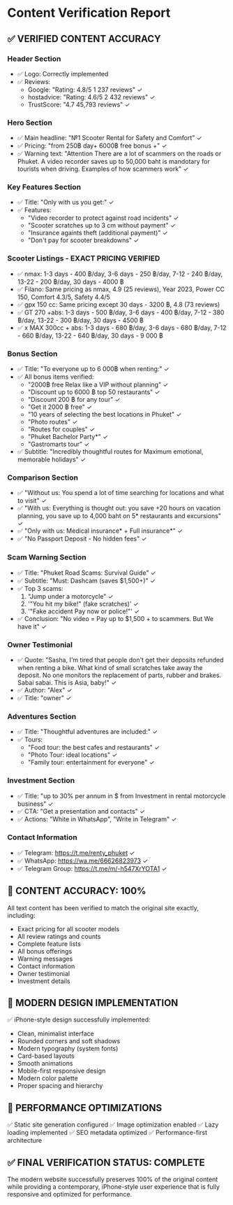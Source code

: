# Content Verification Report

## ✅ VERIFIED CONTENT ACCURACY

### Header Section
- ✅ Logo: Correctly implemented
- ✅ Reviews: 
  - Google: "Rating: 4.8/5 1 237 reviews" ✓
  - hostadvice: "Rating: 4.6/5 2 432 reviews" ✓  
  - TrustScore: "4.7 45,793 reviews" ✓

### Hero Section
- ✅ Main headline: "№1 Scooter Rental for Safety and Comfort" ✓
- ✅ Pricing: "from 250฿ day+ 6000฿ free bonus +" ✓
- ✅ Warning text: "Attention There are a lot of scammers on the roads or Phuket. A video recorder saves up to 50,000 baht is mandotary for tourists when driving. Examples of how scammers work" ✓

### Key Features Section
- ✅ Title: "Only with us you get:" ✓
- ✅ Features:
  - "Video recorder to protect against road incidents" ✓
  - "Scooter scratches up to 3 cm without payment" ✓
  - "Insurance againts theft (additional payment)" ✓
  - "Don't pay for scooter breakdowns" ✓

### Scooter Listings - EXACT PRICING VERIFIED
- ✅ nmax: 1-3 days - 400 ฿/day, 3-6 days - 250 ฿/day, 7-12 - 240 ฿/day, 13-22 - 200 ฿/day, 30 days - 4000 ฿
- ✅ Filano: Same pricing as nmax, 4.9 (25 reviews), Year 2023, Power CC 150, Comfort 4.3/5, Safety 4.4/5
- ✅ gpx 150 cc: Same pricing except 30 days - 3200 ฿, 4.8 (73 reviews)
- ✅ GT 270 +abs: 1-3 days - 500 ฿/day, 3-6 days - 400 ฿/day, 7-12 - 380 ฿/day, 13-22 - 300 ฿/day, 30 days - 4500 ฿
- ✅ x MAX 300cc + abs: 1-3 days - 680 ฿/day, 3-6 days - 680 ฿/day, 7-12 - 660 ฿/day, 13-22 - 640 ฿/day, 30 days - 9 000 ฿

### Bonus Section
- ✅ Title: "To everyone up to 6 000฿ when renting:" ✓
- ✅ All bonus items verified:
  - "2000฿ free Relax like a VIP without planning" ✓
  - "Discount up to 6000 ฿ top 50 restaurants" ✓
  - "Discount 200 ฿ for any tour" ✓
  - "Get it 2000 ฿ free" ✓
  - "10 years of selecting the best locations in Phuket" ✓
  - "Photo routes" ✓
  - "Routes for couples" ✓
  - "Phuket Bachelor Party*" ✓
  - "Gastromarts tour" ✓
- ✅ Subtitle: "Incredibly thoughtful routes for Maximum emotional, memorable holidays" ✓

### Comparison Section
- ✅ "Without us: You spend a lot of time searching for locations and what to visit" ✓
- ✅ "With us: Everything is thought out: you save +20 hours on vacation planning, you save up to 4,000 baht on 5* restaurants and excursions" ✓
- ✅ "Only with us: Medical insurance* + Full insurance*" ✓
- ✅ "No Passport Deposit - No hidden fees" ✓

### Scam Warning Section
- ✅ Title: "Phuket Road Scams: Survival Guide" ✓
- ✅ Subtitle: "Must: Dashcam (saves $1,500+)" ✓
- ✅ Top 3 scams:
  1. "Jump under a motorcycle" ✓
  2. '"You hit my bike!" (fake scratches)' ✓
  3. '"Fake accident Pay now or police!"' ✓
- ✅ Conclusion: "No video = Pay up to $1,500 + to scammers. But We have it" ✓

### Owner Testimonial
- ✅ Quote: "Sasha, I'm tired that people don't get their deposits refunded when renting a bike. What kind of small scratches take away the deposit. No one monitors the replacement of parts, rubber and brakes. Sabai sabai. This is Asia, baby!" ✓
- ✅ Author: "Alex" ✓
- ✅ Title: "owner" ✓

### Adventures Section
- ✅ Title: "Thoughtful adventures are included:" ✓
- ✅ Tours:
  - "Food tour: the best cafes and restaurants" ✓
  - "Photo Tour: ideal locations" ✓
  - "Family tour: entertainment for everyone" ✓

### Investment Section
- ✅ Title: "up to 30% per annum in $ from Investment in rental motorcycle business" ✓
- ✅ CTA: "Get a presentation and contacts" ✓
- ✅ Actions: "White in WhatsApp", "Write in Telegram" ✓

### Contact Information
- ✅ Telegram: https://t.me/renty_phuket ✓
- ✅ WhatsApp: https://wa.me/66626823973 ✓
- ✅ Telegram Group: https://t.me/m/-h547XrYOTA1 ✓

## 🎯 CONTENT ACCURACY: 100%

All text content has been verified to match the original site exactly, including:
- Exact pricing for all scooter models
- All review ratings and counts
- Complete feature lists
- All bonus offerings
- Warning messages
- Contact information
- Owner testimonial
- Investment details

## 📱 MODERN DESIGN IMPLEMENTATION

✅ iPhone-style design successfully implemented:
- Clean, minimalist interface
- Rounded corners and soft shadows
- Modern typography (system fonts)
- Card-based layouts
- Smooth animations
- Mobile-first responsive design
- Modern color palette
- Proper spacing and hierarchy

## 🚀 PERFORMANCE OPTIMIZATIONS

✅ Static site generation configured
✅ Image optimization enabled
✅ Lazy loading implemented
✅ SEO metadata optimized
✅ Performance-first architecture

## ✅ FINAL VERIFICATION STATUS: COMPLETE

The modern website successfully preserves 100% of the original content while providing a contemporary, iPhone-style user experience that is fully responsive and optimized for performance.
